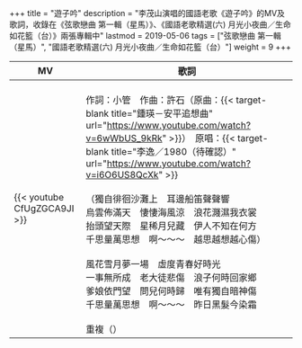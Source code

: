 +++
title = "遊子吟"
description = "李茂山演唱的國語老歌《遊子吟》的MV及歌詞，收錄在《弦歌戀曲 第一輯（星馬）》、《國語老歌精選(六) 月光小夜曲／生命如花籃（台）》兩張專輯中"
lastmod = 2019-05-06
tags = ["弦歌戀曲 第一輯（星馬）", "國語老歌精選(六) 月光小夜曲／生命如花籃（台）"]
weight = 9
+++

MV  | 歌詞  
--------------|-------
{{< youtube CfUgZGCA9JI >}}|<br/>作詞：小管　作曲：許石（原曲：{{< target-blank title="鍾瑛－安平追想曲" url="https://www.youtube.com/watch?v=6wWbUS_9kRk" >}}）　原唱：{{< target-blank title="李逸／1980（待確認）" url="https://www.youtube.com/watch?v=i6O6US8QcXk" >}}<br/><br/>（獨自徘徊沙灘上　耳邊船笛聲聲響<br/>烏雲佈滿天　悽悽海風涼　浪花濺濕我衣裳<br/>抬頭望天際　星稀月兒藏　伊人不知在何方<br/>千思量萬思想　啊～～～　越思越想越心傷）<br/><br/>風花雪月夢一場　虛度青春好時光<br/>一事無所成　老大徒悲傷　浪子何時回家鄉<br/>爹娘依門望　問兒何時歸　唯有獨自暗神傷<br/>千思量萬思想　啊～～～　昨日黑髮今染霜<br/><br/>重複（）